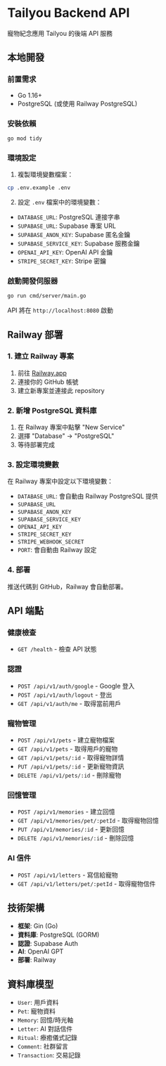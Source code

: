 # Tailyou Backend API

寵物紀念應用 Tailyou 的後端 API 服務

## 本地開發

### 前置需求
- Go 1.16+
- PostgreSQL (或使用 Railway PostgreSQL)

### 安裝依賴
```bash
go mod tidy
```

### 環境設定
1. 複製環境變數檔案：
```bash
cp .env.example .env
```

2. 設定 `.env` 檔案中的環境變數：
- `DATABASE_URL`: PostgreSQL 連接字串
- `SUPABASE_URL`: Supabase 專案 URL
- `SUPABASE_ANON_KEY`: Supabase 匿名金鑰
- `SUPABASE_SERVICE_KEY`: Supabase 服務金鑰
- `OPENAI_API_KEY`: OpenAI API 金鑰
- `STRIPE_SECRET_KEY`: Stripe 密鑰

### 啟動開發伺服器
```bash
go run cmd/server/main.go
```

API 將在 `http://localhost:8080` 啟動

## Railway 部署

### 1. 建立 Railway 專案
1. 前往 [Railway.app](https://railway.app)
2. 連接你的 GitHub 帳號
3. 建立新專案並連接此 repository

### 2. 新增 PostgreSQL 資料庫
1. 在 Railway 專案中點擊 "New Service"
2. 選擇 "Database" -> "PostgreSQL"
3. 等待部署完成

### 3. 設定環境變數
在 Railway 專案中設定以下環境變數：
- `DATABASE_URL`: 會自動由 Railway PostgreSQL 提供
- `SUPABASE_URL`
- `SUPABASE_ANON_KEY` 
- `SUPABASE_SERVICE_KEY`
- `OPENAI_API_KEY`
- `STRIPE_SECRET_KEY`
- `STRIPE_WEBHOOK_SECRET`
- `PORT`: 會自動由 Railway 設定

### 4. 部署
推送代碼到 GitHub，Railway 會自動部署。

## API 端點

### 健康檢查
- `GET /health` - 檢查 API 狀態

### 認證
- `POST /api/v1/auth/google` - Google 登入
- `POST /api/v1/auth/logout` - 登出
- `GET /api/v1/auth/me` - 取得當前用戶

### 寵物管理
- `POST /api/v1/pets` - 建立寵物檔案
- `GET /api/v1/pets` - 取得用戶的寵物
- `GET /api/v1/pets/:id` - 取得寵物詳情
- `PUT /api/v1/pets/:id` - 更新寵物資訊
- `DELETE /api/v1/pets/:id` - 刪除寵物

### 回憶管理
- `POST /api/v1/memories` - 建立回憶
- `GET /api/v1/memories/pet/:petId` - 取得寵物回憶
- `PUT /api/v1/memories/:id` - 更新回憶
- `DELETE /api/v1/memories/:id` - 刪除回憶

### AI 信件
- `POST /api/v1/letters` - 寫信給寵物
- `GET /api/v1/letters/pet/:petId` - 取得寵物信件

## 技術架構

- **框架**: Gin (Go)
- **資料庫**: PostgreSQL (GORM)
- **認證**: Supabase Auth
- **AI**: OpenAI GPT
- **部署**: Railway

## 資料庫模型

- `User`: 用戶資料
- `Pet`: 寵物資料  
- `Memory`: 回憶/時光軸
- `Letter`: AI 對話信件
- `Ritual`: 療癒儀式記錄
- `Comment`: 社群留言
- `Transaction`: 交易記錄